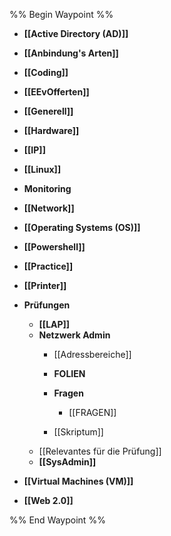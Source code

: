 %% Begin Waypoint %%
- **[[Active Directory (AD)]]**
- **[[Anbindung's Arten]]**
- **[[Coding]]**
- **[[EEvOfferten]]**
- **[[Generell]]**
- **[[Hardware]]**
- **[[IP]]**
- **[[Linux]]**
- **Monitoring**

- **[[Network]]**
- **[[Operating Systems (OS)]]**
- **[[Powershell]]**
- **[[Practice]]**
- **[[Printer]]**
- **Prüfungen**
	- **[[LAP]]**
	- **Netzwerk Admin**
		- [[Adressbereiche]]
		- **FOLIEN**

		- **Fragen**
			- [[FRAGEN]]
		- [[Skriptum]]
	- [[Relevantes für die Prüfung]]
	- **[[SysAdmin]]**
- **[[Virtual Machines (VM)]]**
- **[[Web 2.0]]**

%% End Waypoint %%